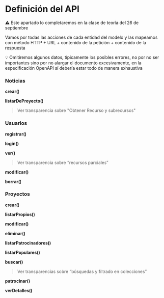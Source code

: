 # Definición del API

<aside>
  ⚠️ Este apartado lo completaremos en la clase de teoría del 26 de septiembre
</aside>

Vamos por todas las acciones de cada entidad del modelo y las mapeamos con método HTTP + URL + contenido de la petición + contenido de la respuesta

<aside>
💡 Omitiremos algunos datos, típicamente los posibles errores, no por no ser importantes sino por no alargar el documento excesivamente, en la especificación OpenAPI sí debería estar todo de manera exhaustiva
</aside>

### Noticias

**crear()**


**listarDeProyecto()**

> Ver transparencia sobre "Obtener Recurso y subrecursos"

### Usuarios

**registrar()**


**login()**



**ver()**

> Ver transparencia sobre “recursos parciales”


**modificar()**


**borrar()**


### Proyectos

**crear()**


**listarPropios()**


**modificar()**


**eliminar()**


**listarPatrocinadores()**


**listarPopulares()**



**buscar()**

> Ver transparencias sobre “búsquedas y filtrado en colecciones”

**patrocinar()**


**verDetalles()**

